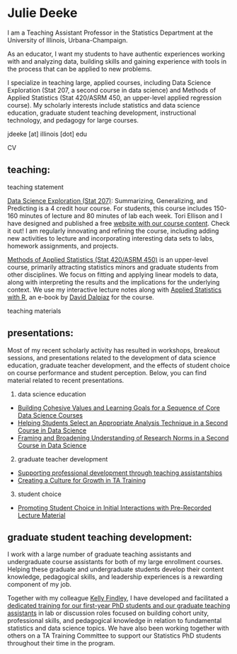 # Julie Deeke

I am a Teaching Assistant Professor in the Statistics Department at the University of Illinois, Urbana-Champaign.

As an educator, I want my students to have authentic experiences working with and analyzing data, building skills and gaining experience with tools in the process that can be applied to new problems.

I specialize in teaching large, applied courses, including Data Science Exploration (Stat 207, a second course in data science) and Methods of Applied Statistics (Stat 420/ASRM 450, an upper-level applied regression course).  My scholarly interests include statistics and data science education, graduate student teaching development, instructional technology, and pedagogy for large courses.

jdeeke [at] illinois [dot] edu

CV

## teaching:

teaching statement

[Data Science Exploration (Stat 207)](http://catalog.illinois.edu/courses-of-instruction/stat/): Summarizing, Generalizing, and Predicting is a 4 credit hour course.  For students, this course includes 150-160 minutes of lecture and 80 minutes of lab each week.  Tori Ellison and I have designed and published a free [website with our course content](https://exploration.stat.illinois.edu).  Check it out!  I am regularly innovating and refining the course, including adding new activities to lecture and incorporating interesting data sets to labs, homework assignments, and projects.

[Methods of Applied Statistics (Stat 420/ASRM 450)](http://catalog.illinois.edu/courses-of-instruction/stat/) is an upper-level course, primarily attracting statistics minors and graduate students from other disciplines.  We focus on fitting and applying linear models to data, along with interpreting the results and the implications for the underlying context.  We use my interactive lecture notes along with [Applied Statistics with R](https://book.stat420.org/), an e-book by [David Dalpiaz](https://daviddalpiaz.org/) for the course.

teaching materials 

## presentations:

Most of my recent scholarly activity has resulted in workshops, breakout sessions, and presentations related to the development of data science education, graduate teacher development, and the effects of student choice on course performance and student perception.  Below, you can find material related to recent presentations.

1. data science education
- [Building Cohesive Values and Learning Goals for a Sequence of Core Data Science Courses](https://tinyurl.com/ecots24ds)
- [Helping Students Select an Appropriate Analysis Technique in a Second Course in Data Science](https://www.causeweb.org/cause/ecots/ecots24/program/posters/28)
- [Framing and Broadening Understanding of Research Norms in a Second Course in Data Science](https://www.causeweb.org/cause/ecots/ecots24/program/posters/59)
2. graduate teacher development
- [Supporting professional development through teaching assistantships](https://www.causeweb.org/cause/uscots/uscots23/3g-supporting-professional-development-through-teaching-assistantships-room-112)
- [Creating a Culture for Growth in TA Training](https://meetings.ams.org/math/spring2022w/meetingapp.cgi/Paper/14282)
3. student choice
- [Promoting Student Choice in Initial Interactions with Pre-Recorded Lecture Material](https://www.causeweb.org/cause/uscots/uscots21/we-12-promoting-student-choice-initial-interactions-pre-recorded-lecture-material)

## graduate student teaching development:

I work with a large number of graduate teaching assistants and undergraduate course assistants for both of my large enrollment courses.  Helping these graduate and undergraduate students develop their content knowledge, pedagogical skills, and leadership experiences is a rewarding component of my job.

Together with my colleague [Kelly Findley](https://stat.illinois.edu/directory/profile/kfindley), I have developed and facilitated a [dedicated training for our first-year PhD students and our graduate teaching assistants](https://stat.illinois.edu/news/2023-08-08t141903/building-stronger-connections-new-mentorship-program-and-training) in lab or discussion roles focused on building cohort unity, professional skills, and pedagogical knowledge in relation to fundamental statistics and data science topics.  We have also been working together with others on a TA Training Committee to support our Statistics PhD students throughout their time in the program.  

